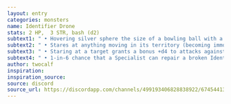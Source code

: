 ```yaml
---
layout: entry
categories: monsters 
name: Identifier Drone
stats: 2 HP,  3 STR, bash (d2)
subtext1: " • Hovering silver sphere the size of a bowling ball with a large central red eye."
subtext2: " • Stares at anything moving in its territory (becoming immoble); radiates a bright red beam at its target."
subtext3: " • Staring at a target grants a bonus +d4 to attacks against them, for each Identifier Drone staring at a target the die goes up a step."
subtext4: " • 1-in-6 chance that a Specialist can repair a broken Identifier Drone and reprogram it to protect an area."
author: twocalf
inspiration: 
inspiration_source: 
source: discord
source_url: https://discordapp.com/channels/499193406828838922/674544134798966806/703698712194711553
---
```

